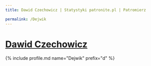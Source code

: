 ```yaml
---
title: Dawid Czechowicz | Statystyki patronite.pl | Patromierz

permalink: /Dejwik
---
```


# [Dawid Czechowicz](https://patronite.pl/Dejwik)

{% include profile.md name="Dejwik" prefix="d" %}
